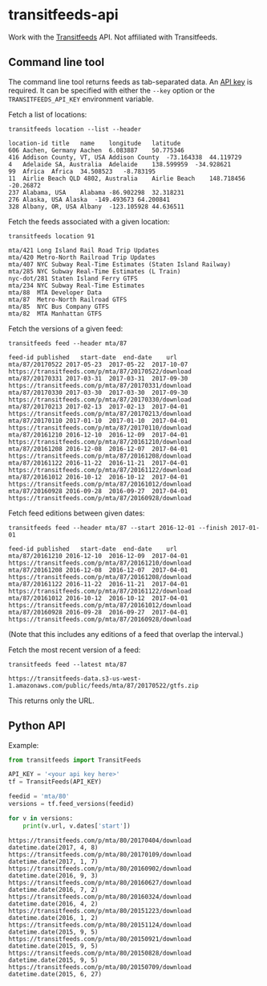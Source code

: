 transitfeeds-api
================

Work with the [Transitfeeds](http://transitfeeds.com) API. Not affiliated with Transitfeeds.

## Command line tool

The command line tool returns feeds as tab-separated data. An [API key](http://transitfeeds.com/api/keys) is required. It can be specified with either the `--key` option or the `TRANSITFEEDS_API_KEY` environment variable.

Fetch a list of locations:
````
transitfeeds location --list --header
````
````
location-id	title	name	longitude	latitude
606	Aachen, Germany	Aachen	6.083887	50.775346
416	Addison County, VT, USA	Addison County	-73.164338	44.119729
4	Adelaide SA, Australia	Adelaide	138.599959	-34.928621
99	Africa	Africa	34.508523	-8.783195
11	Airlie Beach QLD 4802, Australia	Airlie Beach	148.718456	-20.26872
237	Alabama, USA	Alabama	-86.902298	32.318231
276	Alaska, USA	Alaska	-149.493673	64.200841
328	Albany, OR, USA	Albany	-123.105928	44.636511
````

Fetch the feeds associated with a given location:
````
transitfeeds location 91
````
````
mta/421	Long Island Rail Road Trip Updates
mta/420	Metro-North Railroad Trip Updates
mta/407	NYC Subway Real-Time Estimates (Staten Island Railway)
mta/285	NYC Subway Real-Time Estimates (L Train)
nyc-dot/281	Staten Island Ferry GTFS
mta/234	NYC Subway Real-Time Estimates
mta/88	MTA Developer Data
mta/87	Metro-North Railroad GTFS
mta/85	NYC Bus Company GTFS
mta/82	MTA Manhattan GTFS
````

Fetch the versions of a given feed:
````
transitfeeds feed --header mta/87
````
````
feed-id	published	start-date	end-date	url
mta/87/20170522	2017-05-23	2017-05-22	2017-10-07	https://transitfeeds.com/p/mta/87/20170522/download
mta/87/20170331	2017-03-31	2017-03-31	2017-09-30	https://transitfeeds.com/p/mta/87/20170331/download
mta/87/20170330	2017-03-30	2017-03-30	2017-09-30	https://transitfeeds.com/p/mta/87/20170330/download
mta/87/20170213	2017-02-13	2017-02-13	2017-04-01	https://transitfeeds.com/p/mta/87/20170213/download
mta/87/20170110	2017-01-10	2017-01-10	2017-04-01	https://transitfeeds.com/p/mta/87/20170110/download
mta/87/20161210	2016-12-10	2016-12-09	2017-04-01	https://transitfeeds.com/p/mta/87/20161210/download
mta/87/20161208	2016-12-08	2016-12-07	2017-04-01	https://transitfeeds.com/p/mta/87/20161208/download
mta/87/20161122	2016-11-22	2016-11-21	2017-04-01	https://transitfeeds.com/p/mta/87/20161122/download
mta/87/20161012	2016-10-12	2016-10-12	2017-04-01	https://transitfeeds.com/p/mta/87/20161012/download
mta/87/20160928	2016-09-28	2016-09-27	2017-04-01	https://transitfeeds.com/p/mta/87/20160928/download
````

Fetch feed editions between given dates:
````
transitfeeds feed --header mta/87 --start 2016-12-01 --finish 2017-01-01
````
````
feed-id	published	start-date	end-date	url
mta/87/20161210	2016-12-10	2016-12-09	2017-04-01	https://transitfeeds.com/p/mta/87/20161210/download
mta/87/20161208	2016-12-08	2016-12-07	2017-04-01	https://transitfeeds.com/p/mta/87/20161208/download
mta/87/20161122	2016-11-22	2016-11-21	2017-04-01	https://transitfeeds.com/p/mta/87/20161122/download
mta/87/20161012	2016-10-12	2016-10-12	2017-04-01	https://transitfeeds.com/p/mta/87/20161012/download
mta/87/20160928	2016-09-28	2016-09-27	2017-04-01	https://transitfeeds.com/p/mta/87/20160928/download
````

(Note that this includes any editions of a feed that overlap the interval.)

Fetch the most recent version of a feed:
````
transitfeeds feed --latest mta/87
````
````
https://transitfeeds-data.s3-us-west-1.amazonaws.com/public/feeds/mta/87/20170522/gtfs.zip
````
This returns only the URL.


## Python API

Example:
````python
from transitfeeds import TransitFeeds

API_KEY = '<your api key here>'
tf = TransitFeeds(API_KEY)

feedid = 'mta/80'
versions = tf.feed_versions(feedid)

for v in versions:
	print(v.url, v.dates['start'])
````
````
https://transitfeeds.com/p/mta/80/20170404/download datetime.date(2017, 4, 8)
https://transitfeeds.com/p/mta/80/20170109/download datetime.date(2017, 1, 7)
https://transitfeeds.com/p/mta/80/20160902/download datetime.date(2016, 9, 3)
https://transitfeeds.com/p/mta/80/20160627/download datetime.date(2016, 7, 2)
https://transitfeeds.com/p/mta/80/20160324/download datetime.date(2016, 4, 2)
https://transitfeeds.com/p/mta/80/20151223/download datetime.date(2016, 1, 2)
https://transitfeeds.com/p/mta/80/20151124/download datetime.date(2015, 9, 5)
https://transitfeeds.com/p/mta/80/20150921/download datetime.date(2015, 9, 5)
https://transitfeeds.com/p/mta/80/20150828/download datetime.date(2015, 9, 5)
https://transitfeeds.com/p/mta/80/20150709/download datetime.date(2015, 6, 27)
````
